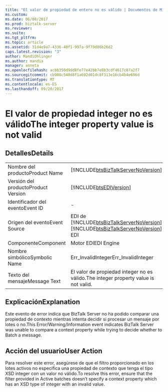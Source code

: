```yaml
---
title: "El valor de propiedad de entero no es válido | Documentos de Microsoft"
ms.custom: 
ms.date: 06/08/2017
ms.prod: biztalk-server
ms.reviewer: 
ms.suite: 
ms.tgt_pltfrm: 
ms.topic: article
ms.assetid: 31d4e9a7-4336-40f1-997a-9f79d86b26d2
caps.latest.revision: "3"
author: MandiOhlinger
ms.author: mandia
manager: anneta
ms.openlocfilehash: acbb350d9dd8fe77e42bb7e8b3cdf4617c87a2f7
ms.sourcegitcommit: cb908c540d8f1a692d01dc8f313e16cb4b4e696d
ms.translationtype: MT
ms.contentlocale: es-ES
ms.lasthandoff: 09/20/2017
---
```

# <a name="the-integer-property-value-is-not-valid"></a><span data-ttu-id="a7a6a-102">El valor de propiedad integer no es válido</span><span class="sxs-lookup"><span data-stu-id="a7a6a-102">The integer property value is not valid</span></span>
## <a name="details"></a><span data-ttu-id="a7a6a-103">Detalles</span><span class="sxs-lookup"><span data-stu-id="a7a6a-103">Details</span></span>  
  
|||  
|-|-|  
|<span data-ttu-id="a7a6a-104">Nombre del producto</span><span class="sxs-lookup"><span data-stu-id="a7a6a-104">Product Name</span></span>|[!INCLUDE[btsBizTalkServerNoVersion](../includes/btsbiztalkservernoversion-md.md)]|  
|<span data-ttu-id="a7a6a-105">Versión del producto</span><span class="sxs-lookup"><span data-stu-id="a7a6a-105">Product Version</span></span>|[!INCLUDE[btsEDIVersion](../includes/btsediversion-md.md)]|  
|<span data-ttu-id="a7a6a-106">Identificador del evento</span><span class="sxs-lookup"><span data-stu-id="a7a6a-106">Event ID</span></span>|-|  
|<span data-ttu-id="a7a6a-107">Origen del evento</span><span class="sxs-lookup"><span data-stu-id="a7a6a-107">Event Source</span></span>|<span data-ttu-id="a7a6a-108">EDI de [!INCLUDE[btsBizTalkServerNoVersion](../includes/btsbiztalkservernoversion-md.md)]</span><span class="sxs-lookup"><span data-stu-id="a7a6a-108">[!INCLUDE[btsBizTalkServerNoVersion](../includes/btsbiztalkservernoversion-md.md)] EDI</span></span>|  
|<span data-ttu-id="a7a6a-109">Componente</span><span class="sxs-lookup"><span data-stu-id="a7a6a-109">Component</span></span>|<span data-ttu-id="a7a6a-110">Motor EDI</span><span class="sxs-lookup"><span data-stu-id="a7a6a-110">EDI Engine</span></span>|  
|<span data-ttu-id="a7a6a-111">Nombre simbólico</span><span class="sxs-lookup"><span data-stu-id="a7a6a-111">Symbolic Name</span></span>|<span data-ttu-id="a7a6a-112">Err_InvalidInteger</span><span class="sxs-lookup"><span data-stu-id="a7a6a-112">Err_InvalidInteger</span></span>|  
|<span data-ttu-id="a7a6a-113">Texto del mensaje</span><span class="sxs-lookup"><span data-stu-id="a7a6a-113">Message Text</span></span>|<span data-ttu-id="a7a6a-114">El valor de propiedad integer no es válido.</span><span class="sxs-lookup"><span data-stu-id="a7a6a-114">The integer property value is not valid.</span></span>|  
  
## <a name="explanation"></a><span data-ttu-id="a7a6a-115">Explicación</span><span class="sxs-lookup"><span data-stu-id="a7a6a-115">Explanation</span></span>  
 <span data-ttu-id="a7a6a-116">Este evento de error indica que BizTalk Server no ha podido comparar una propiedad de contexto mientras intenta decidir si procesar un mensaje por lotes o no.</span><span class="sxs-lookup"><span data-stu-id="a7a6a-116">This Error/Warning/Information event indicates BizTalk Server was unable to compare a context property while trying to decide whether to Batch a message.</span></span>  
  
## <a name="user-action"></a><span data-ttu-id="a7a6a-117">Acción del usuario</span><span class="sxs-lookup"><span data-stu-id="a7a6a-117">User Action</span></span>  
 <span data-ttu-id="a7a6a-118">Para resolver este error, asegúrese de que el filtro proporcionado en los lotes activos no especifica una propiedad de contexto que tenga el tipo XSD integer con un valor no válido.</span><span class="sxs-lookup"><span data-stu-id="a7a6a-118">To resolve this error, ensure that the filter provided in Active batches doesn’t specify a context property which has an XSD type of integer with an invalid value.</span></span>